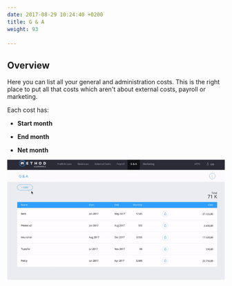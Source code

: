 ```yaml
---
date: 2017-08-29 10:24:40 +0200
title: G & A
weight: 93

---
```

## Overview

Here you can list all your general and administration costs. This is the right place to put all that costs which aren't about external costs, payroll or marketing.

Each cost has:

* **Start month**

* **End month**

* **Net month**

![](/uploads/2017/09/04/ZGIF-G&A-TOP.gif)